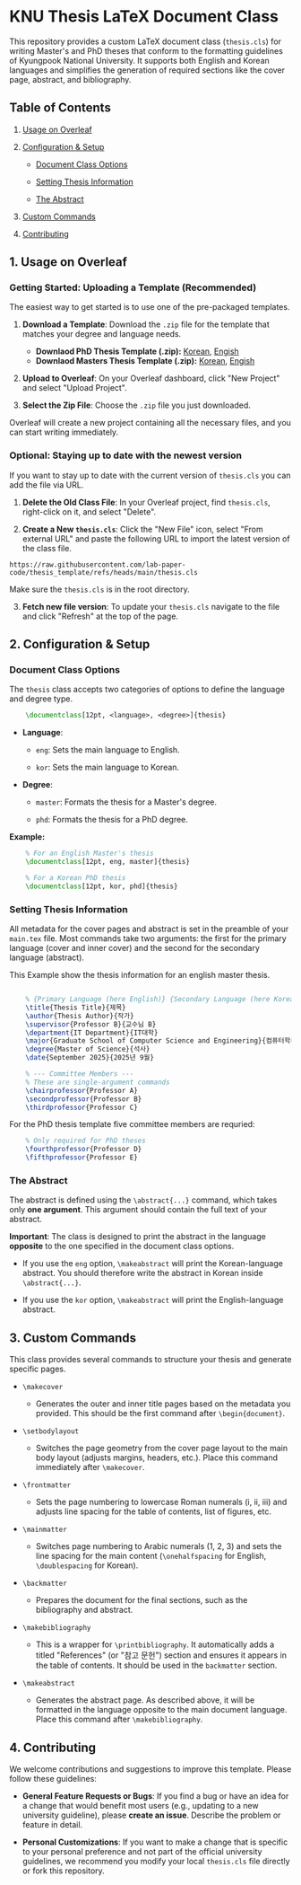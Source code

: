 # KNU Thesis LaTeX Document Class

This repository provides a custom LaTeX document class (`thesis.cls`) for writing Master's and PhD theses that conform to the formatting guidelines of Kyungpook National University. It supports both English and Korean languages and simplifies the generation of required sections like the cover page, abstract, and bibliography.


## Table of Contents

1. [Usage on Overleaf](#1-usage-on-overleaf)

2. [Configuration & Setup](#2-configuration-&-setup)

   - [Document Class Options](#document-class-options)

   - [Setting Thesis Information](#setting-thesis-information)

   - [The Abstract](#the-abstract)

3. [Custom Commands](#3-custom-commands)

4. [Contributing](#4-contributing)



## 1. Usage on Overleaf

### Getting Started: Uploading a Template (Recommended)

The easiest way to get started is to use one of the pre-packaged templates.

1. **Download a Template**: Download the `.zip` file for the template that matches your degree and language needs.

   - **Downlaod PhD Thesis Template (.zip):** [Korean](https://github.com//lab-paper-code/thesis_template/raw/refs/heads/main/thesis_templates/master_kor.zip), [Engish](https://github.com/lab-paper-code/thesis_template/raw/refs/heads/main/thesis_templates/master_eng.zip)
   - **Downlaod Masters Thesis Template (.zip):** [Korean](https://github.com/lab-paper-code/thesis_template/raw/refs/heads/main/thesis_templates/phd_kor.zip), [Engish](https://github.com/lab-paper-code/thesis_template/raw/refs/heads/main/thesis_templates/phd_eng.zip)

2. **Upload to Overleaf**: On your Overleaf dashboard, click "New Project" and select "Upload Project".

3. **Select the Zip File**: Choose the `.zip` file you just downloaded.

Overleaf will create a new project containing all the necessary files, and you can start writing immediately.


### Optional: Staying up to date with the newest version

If you want to stay up to date with the current version of `thesis.cls` you can add the file via URL.

1. **Delete the Old Class File**: In your Overleaf project, find `thesis.cls`, right-click on it, and select "Delete".

2. **Create a New `thesis.cls`**: Click the "New File" icon, select "From external URL" and paste the following URL to import the latest version of the class file.

```
https://raw.githubusercontent.com/lab-paper-code/thesis_template/refs/heads/main/thesis.cls
```
Make sure the `thesis.cls` is in the root directory.

3. **Fetch new file version**: To update your `thesis.cls` navigate to the file and click "Refresh" at the top of the page.

## 2. Configuration & Setup

### Document Class Options

The `thesis` class accepts two categories of options to define the language and degree type.

```latex
    \documentclass[12pt, <language>, <degree>]{thesis}
```

- **Language**:

  - `eng`: Sets the main language to English.

  - `kor`: Sets the main language to Korean.

- **Degree**:

  - `master`: Formats the thesis for a Master's degree.

  - `phd`: Formats the thesis for a PhD degree.

**Example:**

```latex
    % For an English Master's thesis
    \documentclass[12pt, eng, master]{thesis}

    % For a Korean PhD thesis
    \documentclass[12pt, kor, phd]{thesis}
```

### Setting Thesis Information

All metadata for the cover pages and abstract is set in the preamble of your `main.tex` file. Most commands take two arguments: the first for the primary language (cover and inner cover) and the second for the secondary language (abstract).

This Example show the thesis information for an english master thesis.
```latex

    % {Primary Language (here English)} {Secondary Language (here Korean)}
    \title{Thesis Title}{제목}
    \author{Thesis Author}{작가}
    \supervisor{Professor B}{교수님 B}
    \department{IT Department}{IT대학}
    \major{Graduate School of Computer Science and Engineering}{컴퓨터학부 대학원}
    \degree{Master of Science}{석사}
    \date{September 2025}{2025년 9월}

    % --- Committee Members ---
    % These are single-argument commands
    \chairprofessor{Professor A}
    \secondprofessor{Professor B}
    \thirdprofessor{Professor C}
```
For the PhD thesis template five committee members are requried:
```latex
    % Only required for PhD theses
    \fourthprofessor{Professor D} 
    \fifthprofessor{Professor E}
```

### The Abstract

The abstract is defined using the `\abstract{...}` command, which takes only **one argument**. This argument should contain the full text of your abstract.

**Important**: The class is designed to print the abstract in the language **opposite** to the one specified in the document class options.

- If you use the `eng` option, `\makeabstract` will print the Korean-language abstract. You should therefore write the abstract in Korean inside `\abstract{...}`.

- If you use the `kor` option, `\makeabstract` will print the English-language abstract.


## 3. Custom Commands

This class provides several commands to structure your thesis and generate specific pages.

- `\makecover`

  - Generates the outer and inner title pages based on the metadata you provided. This should be the first command after `\begin{document}`.

- `\setbodylayout`

  - Switches the page geometry from the cover page layout to the main body layout (adjusts margins, headers, etc.). Place this command immediately after `\makecover`.

- `\frontmatter`

  - Sets the page numbering to lowercase Roman numerals (i, ii, iii) and adjusts line spacing for the table of contents, list of figures, etc.

- `\mainmatter`

  - Switches page numbering to Arabic numerals (1, 2, 3) and sets the line spacing for the main content (`\onehalfspacing` for English, `\doublespacing` for Korean).

- `\backmatter`

  - Prepares the document for the final sections, such as the bibliography and abstract.

- `\makebibliography`

  - This is a wrapper for `\printbibliography`. It automatically adds a titled "References" (or "참고 문헌") section and ensures it appears in the table of contents. It should be used in the `backmatter` section.

- `\makeabstract`

  - Generates the abstract page. As described above, it will be formatted in the language opposite to the main document language. Place this command after `\makebibliography`.


## 4. Contributing

We welcome contributions and suggestions to improve this template. Please follow these guidelines:

- **General Feature Requests or Bugs**: If you find a bug or have an idea for a change that would benefit most users (e.g., updating to a new university guideline), please **create an issue**. Describe the problem or feature in detail.

- **Personal Customizations**: If you want to make a change that is specific to your personal preference and not part of the official university guidelines, we recommend you modify your local `thesis.cls` file directly or fork this repository.
